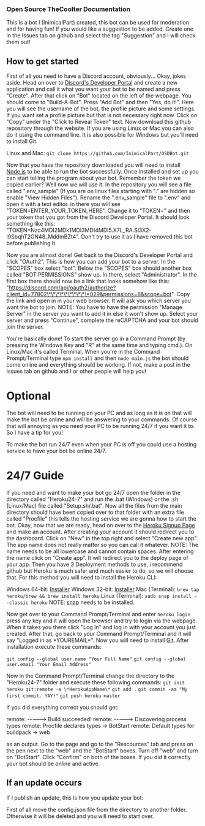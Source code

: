 ### Open Source TheCoolter Documentation
This is a bot I (InimicalPart) created, this bot can be used for moderation and for having fun! If you would like a suggestion to be added. Create one in the Issues tab on github and select the tag "Suggestion" and I will check them out!

## How to get started
First of all you need to have a Discord account, obviously...
Okay, jokes aside. Head on over to [Discord's Developer Portal](https://discord.com/developers/applications) and create a new application and call it what you want your bot to be named and press "Create". After that click on "Bot" located on the left of the webpage. You should come to "Build-A-Bot". Press "Add Bot" and then "Yes, do it!". Here you will see the username of the bot, the profile picture and some settings. If you want set a profile picture but that is not necessary right now. Click on "Copy" under the "Click to Reveal Token" text. Now download this github repository through the website. If you are using Linux or Mac you can also do it using the command line. It is also possible for Windows but you'll need to install Git.

Linux and Mac: `git clone https://github.com/InimicalPart/OSDBot.git`

Now that you have the repository downloaded you will need to install [Node.js](nodejs.org/en/) to be able to run the bot successfully.
Once installed and set up you can start telling the program about your bot. Remember the token we copied earlier? Well now we will use it. In the repository you will see a file called ".env_sample" (If you are on linux files starting with "." are hidden so enable "View Hidden Files"). Rename the ".env_sample" file to ".env" and open it with a text editor. in there you will see "TOKEN=ENTER_YOUR_TOKEN_HERE". Change it to "TOKEN=" and then your token that you got from the Discord Developer Portal. It should look something like this: "TOKEN=Nzc4MDI2MDk1MDI3MDI4MDI5.X7L_RA.Sl3X2-l9SbqhT2GN48_MddmBZt4". Don't try to use it as I have removed this bot before publishing it.

Now you are almost done! Get back to the Discord's Developer Portal and click "OAuth2". This is how you can add your bot to a server. In the "SCOPES" box select "bot". Below the "SCOPES" box should another box called "BOT PERMISSIONS" show up. In there, select "Administrator". In the first box there should now be a link that looks somehow like this: "https://discord.com/api/oauth2/authorize?client_id=77802\*\*\*\*\*\*\*\*\*\*029&permissions=8&scope=bot". Copy the link and open in in your web browser. It will ask you which server you want the bot to join. NOTE: You have to have the permission "Manage Server" in the server you want to add it in else it won't show up. Select your server and press "Continue", complete the reCAPTCHA and your bot should join the server.

You're basically done! To start the server go in a Command Prompt (by pressing the Windows Key and "R" at the same time and typing cmd.). On Linux/Mac it's called Terminal. When you're in the Command Prompt/Terminal type `npm install` and then `node main.js` the bot should come online and everything should be working. If not, make a post in the Issues tab on github and I or other people will help you!

# Optional
The bot will need to be running on your PC and as long as it is on that will make the bot be online and will be answering to your commands. Of course that will annoying as you need your PC to be running 24/7 if you want it to. So I have a tip for you!

To make the bot run 24/7 even when your PC is off you could use a hosting service to have your bot be online 24/7.

# 24/7 Guide
If you need and want to make your bot go 24/7 open the folder in the directory called "Heroku24-7" and run the .bat (Windows) or the .sh (Linux/Mac) file called "Setup.sh/.bat". Now all the files from the main directory should have been copied over to that folder with an extra file called "Procfile" this tells the hosting service we are gonna how to start the bot. Okay, now that we are ready, head on over to the [Heroku Signup Page](https://signup.heroku.com/) and make an account. After creating your account it should redirect you to the dashboard. Click on "New" in the top right and select "Create new app". The app name does not really matter so you can call it whatever. NOTE: The name needs to be all lowercase and cannot contain spaces. After entering the name click on "Create app". It will redirect you to the deploy page of your app. Then you have 3 Deployment methods to use, i recommend github but Heroku is much safer and much easier to do, so we will choose that. For this method you will need to install the Heroku CLI:

Windows 64-bit: [Installer](https://cli-assets.heroku.com/heroku-x64.exe)
Windows 32-bit: [Installer](https://cli-assets.heroku.com/heroku-x86.exe)
Mac (Terminal): `brew tap heroku/brew && brew install heroku`
Linux (Terminal): `sudo snap install --classic heroku` NOTE: [snap](https://snapcraft.io/docs/installing-snapd) needs to be installed.

Now get over to your Command Prompt/Terminal and enter `heroku login` press any key and it will open the browser and try to login via the webpage. When it takes you there click "Log In" and log in with your account you just created. After that, go back to your Command Prompt/Terminal and it will say "Logged in as \*YOUREMAIL\*". Now you will need to install [Git](https://www.atlassian.com/git/tutorials/install-git). After installation execute these commands:

`git config --global user.name "Your Full Name"`
`git config --global user.email "Your Email Address"`

Now in the Command Prompt/Terminal change the directory to the "Heroku24-7" folder and execute these following commands:
`git init`
`heroku git:remote -a \*HerokuAppName\*`
`git add .`
`git commit -am "My first commit. YAY!"`
`git push heroku master`

If you did everything correct you should get:

remote: -----> Build succeeded!
remote: -----> Discovering process types
remote:        Procfile declares types     -> BotStart
remote:        Default types for buildpack -> web

as an output. Go to the page and go to the "Rescources" tab and press on the pen next to the "web" and the "BotStart" boxes. Turn off "web" and turn on "BotStart". Click "Confirm" on both of the boxes. If you did it correctly your bot should be online and active.

## If an update occurs

If I publish an update, this is how you update your bot:

First of all move the config.json file from the directory to another folder. Otherwise it will be deleted and you will need to start over.
